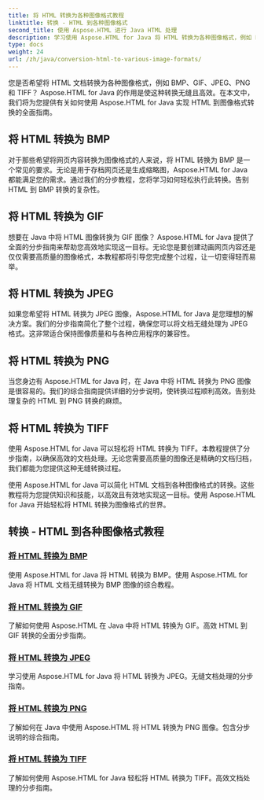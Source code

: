 ```yaml
---
title: 将 HTML 转换为各种图像格式教程
linktitle: 转换 - HTML 到各种图像格式
second_title: 使用 Aspose.HTML 进行 Java HTML 处理
description: 学习使用 Aspose.HTML for Java 将 HTML 转换为各种图像格式，例如 BMP、GIF、JPEG、PNG 和 TIFF。这个综合教程涵盖了高效的文档处理。
type: docs
weight: 24
url: /zh/java/conversion-html-to-various-image-formats/
---
```


您是否希望将 HTML 文档转换为各种图像格式，例如 BMP、GIF、JPEG、PNG 和 TIFF？ Aspose.HTML for Java 的作用是使这种转换无缝且高效。在本文中，我们将为您提供有关如何使用 Aspose.HTML for Java 实现 HTML 到图像格式转换的全面指南。 

## 将 HTML 转换为 BMP

对于那些希望将网页内容转换为图像格式的人来说，将 HTML 转换为 BMP 是一个常见的要求。无论是用于存档网页还是生成缩略图，Aspose.HTML for Java 都能满足您的需求。通过我们的分步教程，您将学习如何轻松执行此转换。告别 HTML 到 BMP 转换的复杂性。

## 将 HTML 转换为 GIF

想要在 Java 中将 HTML 图像转换为 GIF 图像？ Aspose.HTML for Java 提供了全面的分步指南来帮助您高效地实现这一目标。无论您是要创建动画网页内容还是仅仅需要高质量的图像格式，本教程都将引导您完成整个过程，让一切变得轻而易举。

## 将 HTML 转换为 JPEG

如果您希望将 HTML 转换为 JPEG 图像，Aspose.HTML for Java 是您理想的解决方案。我们的分步指南简化了整个过程，确保您可以将文档无缝处理为 JPEG 格式。这非常适合保持图像质量和与各种应用程序的兼容性。

## 将 HTML 转换为 PNG

当您身边有 Aspose.HTML for Java 时，在 Java 中将 HTML 转换为 PNG 图像是很容易的。我们的综合指南提供详细的分步说明，使转换过程顺利高效。告别处理复杂的 HTML 到 PNG 转换的麻烦。

## 将 HTML 转换为 TIFF

使用 Aspose.HTML for Java 可以轻松将 HTML 转换为 TIFF。本教程提供了分步指南，以确保高效的文档处理。无论您需要高质量的图像还是精确的文档归档，我们都能为您提供这种无缝转换过程。

使用 Aspose.HTML for Java 可以简化 HTML 文档到各种图像格式的转换。这些教程将为您提供知识和技能，以高效且有效地实现这一目标。使用 Aspose.HTML for Java 开始轻松将 HTML 转换为图像格式的世界。

## 转换 - HTML 到各种图像格式教程
### [将 HTML 转换为 BMP](./convert-html-to-bmp/)
使用 Aspose.HTML for Java 将 HTML 转换为 BMP。使用 Aspose.HTML for Java 将 HTML 文档无缝转换为 BMP 图像的综合教程。
### [将 HTML 转换为 GIF](./convert-html-to-gif/)
了解如何使用 Aspose.HTML 在 Java 中将 HTML 转换为 GIF。高效 HTML 到 GIF 转换的全面分步指南。
### [将 HTML 转换为 JPEG](./convert-html-to-jpeg/)
学习使用 Aspose.HTML for Java 将 HTML 转换为 JPEG。无缝文档处理的分步指南。
### [将 HTML 转换为 PNG](./convert-html-to-png/)
了解如何在 Java 中使用 Aspose.HTML 将 HTML 转换为 PNG 图像。包含分步说明的综合指南。
### [将 HTML 转换为 TIFF](./convert-html-to-tiff/)
了解如何使用 Aspose.HTML for Java 轻松将 HTML 转换为 TIFF。高效文档处理的分步指南。